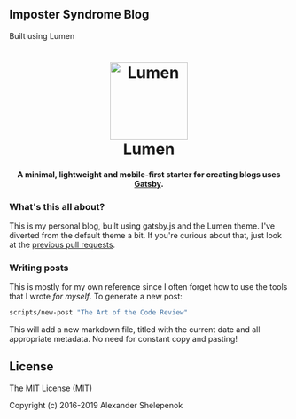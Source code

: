 ## Imposter Syndrome Blog

Built using Lumen

<h1 align="center">
    <img alt="Lumen" title="Lumen" src="https://github.com/alxshelepenok/gatsby-starter-lumen/blob/gatsby-v2/.github/logo.png" width="140"> </br>
    Lumen
</h1>

<h4 align="center">
  A minimal, lightweight and mobile-first starter for creating blogs uses <a href="https://github.com/gatsbyjs/gatsby" target="_blank">Gatsby</a>.
</h4>

### What's this all about?

This is my personal blog, built using gatsby.js and the Lumen theme.
I've diverted from the default theme a bit.
If you're curious about that, just look at the [previous pull requests](https://github.com/sbatson5/imposter-syndrome-blog/pulls?q=is%3Apr+is%3Aclosed).

### Writing posts

This is mostly for my own reference since I often forget how to use the tools that I wrote *for myself*.
To generate a new post:

```bash
scripts/new-post "The Art of the Code Review"
```

This will add a new markdown file, titled with the current date and all appropriate metadata.
No need for constant copy and pasting!

## License
The MIT License (MIT)

Copyright (c) 2016-2019 Alexander Shelepenok
